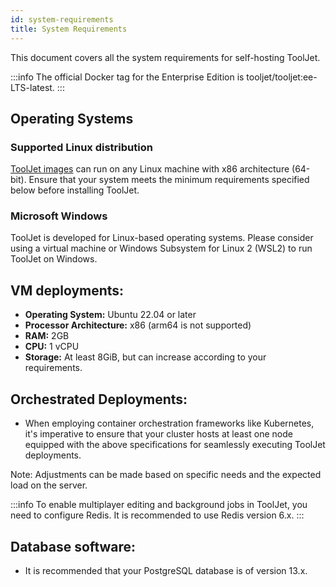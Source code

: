 ```yaml
---
id: system-requirements
title: System Requirements 
---
```


This document covers all the system requirements for self-hosting ToolJet. 

:::info
The official Docker tag for the Enterprise Edition is tooljet/tooljet:ee-LTS-latest.
:::

## Operating Systems

### Supported Linux distribution

[ToolJet images](https://hub.docker.com/r/tooljet/tooljet/tags) can run on any Linux machine with x86 architecture (64-bit). Ensure that your system meets the minimum requirements specified below before installing ToolJet.

### Microsoft Windows

ToolJet is developed for Linux-based operating systems. Please consider using a virtual machine or Windows Subsystem for Linux 2 (WSL2) to run ToolJet on Windows.

## VM deployments:

- **Operating System:** Ubuntu 22.04 or later
- **Processor Architecture:** x86 (arm64 is not supported)
- **RAM:** 2GB
- **CPU:** 1 vCPU
- **Storage:** At least 8GiB, but can increase according to your requirements.

## Orchestrated Deployments:

- When employing container orchestration frameworks like Kubernetes, it's imperative to ensure that your cluster hosts at least one node equipped with the above specifications for seamlessly executing ToolJet deployments.

Note: Adjustments can be made based on specific needs and the expected load on the server.

:::info
To enable multiplayer editing and background jobs in ToolJet, you need to configure Redis. It is recommended to use Redis version 6.x.
:::

## Database software:

- It is recommended that your PostgreSQL database is of version 13.x.